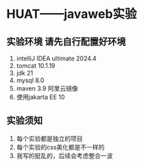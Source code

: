 # HUAT——javaweb实验
## 实验环境 请先自行配置好环境
1. intelliJ IDEA ultimate 2024.4
2. tomcat 10.1.19
3. jdk 21
4. mysql 8.0
5. maven 3.9 阿里云镜像
6. 使用jakarta EE 10
## 实验须知
1. 每个实验都是独立的项目
2. 每个实验的css美化都是不一样的
3. 我写的挺乱的，后续会考虑整合一波

